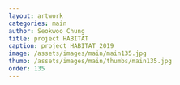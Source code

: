 ```yaml
---
layout: artwork 
categories: main 
author: Seokwoo Chung 
title: project HABITAT 
caption: project HABITAT_2019 
image: /assets/images/main/main135.jpg 
thumb: /assets/images/main/thumbs/main135.jpg 
order: 135 
---
```

